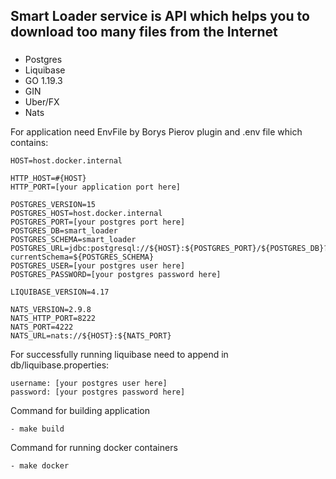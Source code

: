 ## Smart Loader service is API which helps you to download too many files from the Internet

###
- Postgres
- Liquibase
- GO 1.19.3
- GIN
- Uber/FX
- Nats

For application need EnvFile by Borys Pierov plugin and .env file which contains:
```dotenv
HOST=host.docker.internal

HTTP_HOST=#{HOST}
HTTP_PORT=[your application port here]

POSTGRES_VERSION=15
POSTGRES_HOST=host.docker.internal
POSTGRES_PORT=[your postgres port here]
POSTGRES_DB=smart_loader
POSTGRES_SCHEMA=smart_loader
POSTGRES_URL=jdbc:postgresql://${HOST}:${POSTGRES_PORT}/${POSTGRES_DB}?currentSchema=${POSTGRES_SCHEMA}
POSTGRES_USER=[your postgres user here]
POSTGRES_PASSWORD=[your postgres password here]

LIQUIBASE_VERSION=4.17

NATS_VERSION=2.9.8
NATS_HTTP_PORT=8222
NATS_PORT=4222
NATS_URL=nats://${HOST}:${NATS_PORT}
```

For successfully running liquibase need to append in db/liquibase.properties:
```dotenv
username: [your postgres user here]
password: [your postgres password here]
```

Command for building application
```dotenv
- make build
```

Command for running docker containers
```dotenv
- make docker
```